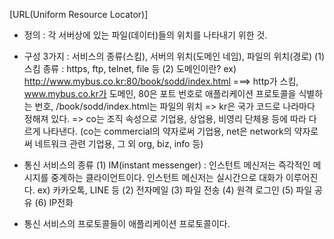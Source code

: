 [URL(Uniform Resource Locator)]

- 정의 : 각 서버상에 있는 파일(데이터)들의 위치를 나타내기 위한 것.
- 구성 3가지 : 서비스의 종류(스킴), 서버의 위치(도메인 네임), 파일의 위치(경로)
  (1) 스킴 종류 : https, ftp, telnet, file 등
  (2) 도메인이란?
  ex) http://www.mybus.co.kr:80/book/sodd/index.html
  ===> http가 스킴, www.mybus.co.kr가 도메인, 80은 포트 번호로 애플리케이션 프로토콜을 식별하는 번호, /book/sodd/index.html는 파일의 위치
  => kr은 국가 코드로 나라마다 정해져 있다.
  => co는 조직 속성으로 기업용, 상업용, 비영리 단체용 등에 따라 다르게 나타낸다. (co는 commercial의 약자로써 기업용, net은 network의 약자로써 네트워크 관련 기업용, 그 외 org, biz, info 등)

- 통신 서비스의 종류
  (1) IM(instant messenger) : 인스턴트 메신저는 즉각적인 메시지를 중계하는 클라이언트이다. 인스턴트 메신저는 실시간으로 대화가 이루어진다. ex) 카카오톡, LINE 등
  (2) 전자메일
  (3) 파일 전송
  (4) 원격 로그인
  (5) 파일 공유
  (6) IP전화

* 통신 서비스의 프로토콜들이 애플리케이션 프로토콜이다.

